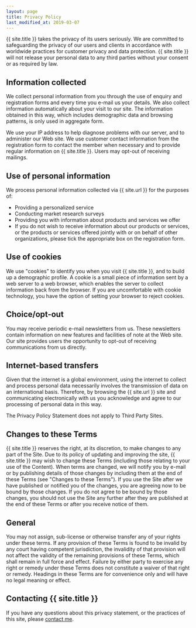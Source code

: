 ```yaml
---
layout: page
title: Privacy Policy
last_modified_at: 2019-03-07
---
```

{{ site.title }} takes the privacy of its users seriously. We are committed to safeguarding the privacy of our users and clients in accordance with worldwide practices for customer privacy and data protection. {{ site.title }} will not release your personal data to any third parties without your consent or as required by law.

## Information collected

We collect personal information from you through the use of enquiry and registration forms and every time you e-mail us your details. We also collect information automatically about your visit to our site. The information obtained in this way, which includes demographic data and browsing patterns, is only used in aggregate form.

We use your IP address to help diagnose problems with our server, and to administer our Web site. We use customer contact information from the registration form to contact the member when necessary and to provide regular information on {{ site.title }}. Users may opt-out of receiving mailings.

## Use of personal information

We process personal information collected via {{ site.url }} for the purposes of:
- Providing a personalized service
- Conducting market research surveys
- Providing you with information about products and services we offer
- If you do not wish to receive information about our products or services, or the products or services offered jointly with or on behalf of other organizations, please tick the appropriate box on the registration form.  

## Use of cookies

We use "cookies" to identify you when you visit {{ site.title }}, and to build up a demographic profile. A cookie is a small piece of information sent by a web server to a web browser, which enables the server to collect information back from the browser. If you are uncomfortable with cookie technology, you have the option of setting your browser to reject cookies.

## Choice/opt-out

You may receive periodic e-mail newsletters from us. These newsletters contain information on new features and facilities of note at the Web site. Our site provides users the opportunity to opt-out of receiving communications from us directly.

## Internet-based transfers

Given that the internet is a global environment, using the internet to collect and process personal data necessarily involves the transmission of data on an international basis. Therefore, by browsing the {{ site.url }} site and communicating electronically with us you acknowledge and agree to our processing of personal data in this way.

The Privacy Policy Statement does not apply to Third Party Sites.

## Changes to these Terms

{{ site.title }} reserves the right, at its discretion, to make changes to any part of the Site. Due to its policy of updating and improving the site, {{ site.title }} may wish to change these Terms (including those relating to your use of the Content). When terms are changed, we will notify you by e-mail or by publishing details of those changes by including them at the end of these Terms (see "Changes to these Terms"). If you use the Site after we have published or notified you of the changes, you are agreeing now to be bound by those changes. If you do not agree to be bound by those changes, you should not use the Site any further after they are published at the end of these Terms or after you receive notice of them.

## General

You may not assign, sub-license or otherwise transfer any of your rights under these terms. If any provision of these Terms is found to be invalid by any court having competent jurisdiction, the invalidity of that provision will not affect the validity of the remaining provisions of these Terms, which shall remain in full force and effect. Failure by either party to exercise any right or remedy under these Terms does not constitute a waiver of that right or remedy. Headings in these Terms are for convenience only and will have no legal meaning or effect.

## Contacting {{ site.title }}

If you have any questions about this privacy statement, or the practices of this site, please [contact me](contact_me.html).